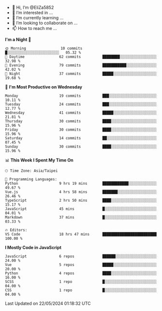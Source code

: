 - 👋 Hi, I’m @EliZa5852
- 👀 I’m interested in ...
- 🌱 I’m currently learning ...
- 💞️ I’m looking to collaborate on ...
- 📫 How to reach me ...

<!--START_SECTION:waka-->
**I'm a Night 🦉** 

```text
🌞 Morning                10 commits          █░░░░░░░░░░░░░░░░░░░░░░░░   05.32 % 
🌆 Daytime                62 commits          ████████░░░░░░░░░░░░░░░░░   32.98 % 
🌃 Evening                79 commits          ███████████░░░░░░░░░░░░░░   42.02 % 
🌙 Night                  37 commits          █████░░░░░░░░░░░░░░░░░░░░   19.68 % 
```
📅 **I'm Most Productive on Wednesday** 

```text
Monday                   19 commits          ███░░░░░░░░░░░░░░░░░░░░░░   10.11 % 
Tuesday                  24 commits          ███░░░░░░░░░░░░░░░░░░░░░░   12.77 % 
Wednesday                41 commits          █████░░░░░░░░░░░░░░░░░░░░   21.81 % 
Thursday                 30 commits          ████░░░░░░░░░░░░░░░░░░░░░   15.96 % 
Friday                   30 commits          ████░░░░░░░░░░░░░░░░░░░░░   15.96 % 
Saturday                 14 commits          ██░░░░░░░░░░░░░░░░░░░░░░░   07.45 % 
Sunday                   30 commits          ████░░░░░░░░░░░░░░░░░░░░░   15.96 % 
```


📊 **This Week I Spent My Time On** 

```text
🕑︎ Time Zone: Asia/Taipei

💬 Programming Languages: 
Python                   9 hrs 19 mins       ████████████░░░░░░░░░░░░░   49.67 % 
Vue.js                   4 hrs 58 mins       ███████░░░░░░░░░░░░░░░░░░   26.46 % 
TypeScript               2 hrs 50 mins       ████░░░░░░░░░░░░░░░░░░░░░   15.17 % 
JavaScript               45 mins             █░░░░░░░░░░░░░░░░░░░░░░░░   04.01 % 
Markdown                 37 mins             █░░░░░░░░░░░░░░░░░░░░░░░░   03.33 % 

🔥 Editors: 
VS Code                  18 hrs 47 mins      █████████████████████████   100.00 % 
```

**I Mostly Code in JavaScript** 

```text
JavaScript               6 repos             ██████░░░░░░░░░░░░░░░░░░░   24.00 % 
Vue                      5 repos             █████░░░░░░░░░░░░░░░░░░░░   20.00 % 
Python                   4 repos             ████░░░░░░░░░░░░░░░░░░░░░   16.00 % 
SCSS                     1 repo              █░░░░░░░░░░░░░░░░░░░░░░░░   04.00 % 
CSS                      1 repo              █░░░░░░░░░░░░░░░░░░░░░░░░   04.00 % 
```




 Last Updated on 22/05/2024 01:18:32 UTC
<!--END_SECTION:waka-->
